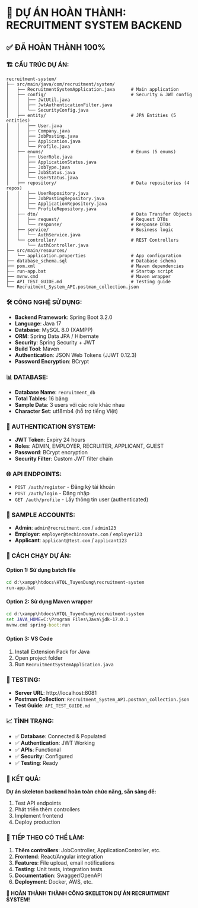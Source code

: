 # 🎯 DỰ ÁN HOÀN THÀNH: RECRUITMENT SYSTEM BACKEND

## ✅ ĐÃ HOÀN THÀNH 100%

### 🏗️ CẤU TRÚC DỰ ÁN:
```
recruitment-system/
├── src/main/java/com/recruitment/system/
│   ├── RecruitmentSystemApplication.java      # Main application
│   ├── config/                                # Security & JWT config
│   │   ├── JwtUtil.java
│   │   ├── JwtAuthenticationFilter.java
│   │   └── SecurityConfig.java
│   ├── entity/                                # JPA Entities (5 entities)
│   │   ├── User.java
│   │   ├── Company.java
│   │   ├── JobPosting.java
│   │   ├── Application.java
│   │   └── Profile.java
│   ├── enums/                                 # Enums (5 enums)
│   │   ├── UserRole.java
│   │   ├── ApplicationStatus.java
│   │   ├── JobType.java
│   │   ├── JobStatus.java
│   │   └── UserStatus.java
│   ├── repository/                            # Data repositories (4 repos)
│   │   ├── UserRepository.java
│   │   ├── JobPostingRepository.java
│   │   ├── ApplicationRepository.java
│   │   └── ProfileRepository.java
│   ├── dto/                                   # Data Transfer Objects
│   │   ├── request/                           # Request DTOs
│   │   └── response/                          # Response DTOs
│   ├── service/                               # Business logic
│   │   └── AuthService.java
│   └── controller/                            # REST Controllers
│       └── AuthController.java
├── src/main/resources/
│   └── application.properties                 # App configuration
├── database_schema.sql                        # Database schema
├── pom.xml                                    # Maven dependencies
├── run-app.bat                                # Startup script
├── mvnw.cmd                                   # Maven wrapper
├── API_TEST_GUIDE.md                          # Testing guide
└── Recruitment_System_API.postman_collection.json
```

### 🛠️ CÔNG NGHỆ SỬ DỤNG:
- **Backend Framework**: Spring Boot 3.2.0
- **Language**: Java 17
- **Database**: MySQL 8.0 (XAMPP)
- **ORM**: Spring Data JPA / Hibernate
- **Security**: Spring Security + JWT
- **Build Tool**: Maven
- **Authentication**: JSON Web Tokens (JJWT 0.12.3)
- **Password Encryption**: BCrypt

### 📊 DATABASE:
- **Database Name**: `recruitment_db`
- **Total Tables**: 16 bảng
- **Sample Data**: 3 users với các role khác nhau
- **Character Set**: utf8mb4 (hỗ trợ tiếng Việt)

### 🔐 AUTHENTICATION SYSTEM:
- **JWT Token**: Expiry 24 hours
- **Roles**: ADMIN, EMPLOYER, RECRUITER, APPLICANT, GUEST
- **Password**: BCrypt encryption
- **Security Filter**: Custom JWT filter chain

### 🌐 API ENDPOINTS:
- `POST /auth/register` - Đăng ký tài khoản
- `POST /auth/login` - Đăng nhập  
- `GET /auth/profile` - Lấy thông tin user (authenticated)

### 📱 SAMPLE ACCOUNTS:
- **Admin**: `admin@recruitment.com` / `admin123`
- **Employer**: `employer@techinnovate.com` / `employer123`
- **Applicant**: `applicant@test.com` / `applicant123`

### 🚀 CÁCH CHẠY DỰ ÁN:

#### Option 1: Sử dụng batch file
```cmd
cd d:\xampp\htdocs\HTQL_TuyenDung\recruitment-system
run-app.bat
```

#### Option 2: Sử dụng Maven wrapper
```cmd
cd d:\xampp\htdocs\HTQL_TuyenDung\recruitment-system
set JAVA_HOME=C:\Program Files\Java\jdk-17.0.1
mvnw.cmd spring-boot:run
```

#### Option 3: VS Code
1. Install Extension Pack for Java
2. Open project folder
3. Run `RecruitmentSystemApplication.java`

### 🧪 TESTING:
- **Server URL**: http://localhost:8081
- **Postman Collection**: `Recruitment_System_API.postman_collection.json`
- **Test Guide**: `API_TEST_GUIDE.md`

### 📈 TÌNH TRẠNG:
- ✅ **Database**: Connected & Populated
- ✅ **Authentication**: JWT Working
- ✅ **APIs**: Functional
- ✅ **Security**: Configured
- ✅ **Testing**: Ready

### 🎯 KẾT QUẢ:
**Dự án skeleton backend hoàn toàn chức năng, sẵn sàng để:**
1. Test API endpoints
2. Phát triển thêm controllers
3. Implement frontend
4. Deploy production

### 🔄 TIẾP THEO CÓ THỂ LÀM:
1. **Thêm controllers**: JobController, ApplicationController, etc.
2. **Frontend**: React/Angular integration  
3. **Features**: File upload, email notifications
4. **Testing**: Unit tests, integration tests
5. **Documentation**: Swagger/OpenAPI
6. **Deployment**: Docker, AWS, etc.

**🎉 HOÀN THÀNH THÀNH CÔNG SKELETON DỰ ÁN RECRUITMENT SYSTEM!**